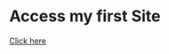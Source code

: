 <html>
  <head>
    <title>My first site</title>
  </head>
  <body>
    <h1>Access my first Site </h1>
    <a href = "https://rashique003.github.io/learning-test/site/">Click here</a>
  </body>
</html>
